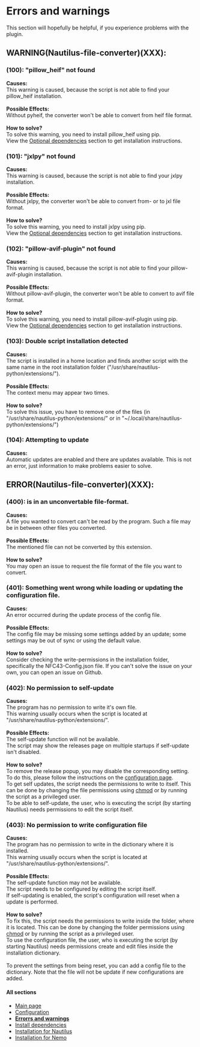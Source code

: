 # Errors and warnings
This section will hopefully be helpful, if you experience problems with the plugin.
## WARNING(Nautilus-file-converter)(XXX):
### (100): "pillow_heif" not found
<b>Causes:</b><br/>
This warning is caused, because the script is not able to find your pillow_heif installation.
<br/><br/><b>Possible Effects:</b><br/>
Without pyheif, the converter won't be able to convert from heif file format.
<br/><br/><b>How to solve?</b><br/>
To solve this warning, you need to install pillow_heif using pip.
<br/>View the [Optional dependencies](https://github.com/Lich-Corals/linux-file-converter-addon/blob/main/markdown/install-dependencies.md#optional-dependencies) section to get installation instructions.

### (101): "jxlpy" not found
<b>Causes:</b><br/>
This warning is caused, because the script is not able to find your jxlpy installation.
<br/><br/><b>Possible Effects:</b><br/>
Without jxlpy, the converter won't be able to convert from- or to jxl file format.
<br/><br/><b>How to solve?</b><br/>
To solve this warning, you need to install jxlpy using pip.
<br/>View the [Optional dependencies](https://github.com/Lich-Corals/linux-file-converter-addon/blob/main/markdown/install-dependencies.md#optional-dependencies) section to get installation instructions.

### (102): "pillow-avif-plugin" not found
<b>Causes:</b><br/>
This warning is caused, because the script is not able to find your pillow-avif-plugin installation.
<br/><br/><b>Possible Effects:</b><br/>
Without pillow-avif-plugin, the converter won't be able to convert to avif file format.
<br/><br/><b>How to solve?</b><br/>
To solve this warning, you need to install pillow-avif-plugin using pip.
<br/>View the [Optional dependencies](https://github.com/Lich-Corals/linux-file-converter-addon/blob/main/markdown/install-dependencies.md#optional-dependencies) section to get installation instructions.

### (103): Double script installation detected
<b>Causes:</b><br/>
The script is installed in a home location and finds another script with the same name in the root installation folder ("/usr/share/nautilus-python/extensions/").
<br/><br/><b>Possible Effects:</b><br/>
The context menu may appear two times.
<br/><br/><b>How to solve?</b><br/>
To solve this issue, you have to remove one of the files (in "/usr/share/nautilus-python/extensions/" or in "~/.local/share/nautilus-python/extensions/")

### (104): Attempting to update
<b>Causes:</b><br/>
Automatic updates are enabled and there are updates available.
This is not an error, just information to make problems easier to solve.

## ERROR(Nautilus-file-converter)(XXX):
### (400): is in an unconvertable file-format.
<b>Causes:</b><br/>
A file you wanted to convert can't be read by the program.
Such a file may be in between other files you converted.
<br/><br/><b>Possible Effects:</b><br/>
The mentioned file can not be converted by this extension.
<br/><br/><b>How to solve?</b><br/>
You may open an issue to request the file format of the file you want to convert.

### (401): Something went wrong while loading or updating the configuration file.
<b>Causes:</b><br/>
An error occurred during the update process of the config file.
<br/><br/><b>Possible Effects:</b><br/>
The config file may be missing some settings added by an update; some settings may be out of sync or using the default value.
<br/><br/><b>How to solve?</b><br/>
Consider checking the write-permissions in the installation folder, specifically the NFC43-Config.json file.
If you can't solve the issue on your own, you can open an issue on Github.

### (402): No permission to self-update
<b>Causes:</b><br/>
The program has no permission to write it's own file.
<br/>This warning usually occurs when the script is located at "/usr/share/nautilus-python/extensions/".
<br/><br/><b>Possible Effects:</b><br/>
The self-update function will not be available.
<br/>The script may show the releases page on multiple startups if self-update isn't disabled.
<br/><br/><b>How to solve?</b><br/>
To remove the release popup, you may disable the corresponding setting. To do this, please follow the instructions on the [configuration page](https://github.com/Lich-Corals/linux-file-converter-addon/blob/main/markdown/configuration.md).
<br/>To get self updates, the script needs the permissions to write to itself. This can be done by changing the file permissions using [chmod](https://www.man7.org/linux/man-pages/man1/chmod.1.html) or by running the script as a privileged user.
<br/>To be able to self-update, the user, who is executing the script (by starting Nautilus) needs permissions to edit the script itself.

### (403): No permission to write configuration file
<b>Causes:</b><br/>
The program has no permission to write in the dictionary where it is installed.
<br/>This warning usually occurs when the script is located at "/usr/share/nautilus-python/extensions/".
<br/><br/><b>Possible Effects:</b><br/>
The self-update function may not be available.
<br/>The script needs to be configured by editing the script itself.
<br/>If self-updating is enabled, the script's configuration will reset when a update is performed.
<br/><br/><b>How to solve?</b><br/>
To fix this, the script needs the permissions to write inside the folder, where it is located. This can be done by changing the folder permissions using [chmod](https://www.man7.org/linux/man-pages/man1/chmod.1.html) or by running the script as a privileged user.
<br/>To use the configuration file, the user, who is executing the script (by starting Nautilus) needs permissions create and edit files inside the installation dictionary.
<br/><br/>To prevent the settings from being reset, you can add a config file to the dictionary. Note that the file will not be update if new configurations are added.

#### All sections
- [Main page](https://github.com/Lich-Corals/linux-file-converter-addon/blob/main/README.md)
- [Configuration](https://github.com/Lich-Corals/linux-file-converter-addon/blob/main/markdown/configuration.md)
- __[Errorrs and warnings](https://github.com/Lich-Corals/linux-file-converter-addon/blob/main/markdown/errors-and-warnings.md)__
- [Install dependencies](https://github.com/Lich-Corals/linux-file-converter-addon/blob/main/markdown/install-dependencies.md)
- [Installation for Nautilus](https://github.com/Lich-Corals/linux-file-converter-addon/blob/main/markdown/install-nautilus.md)
- [Installation for Nemo](https://github.com/Lich-Corals/linux-file-converter-addon/blob/main/markdown/install-nemo.md)
